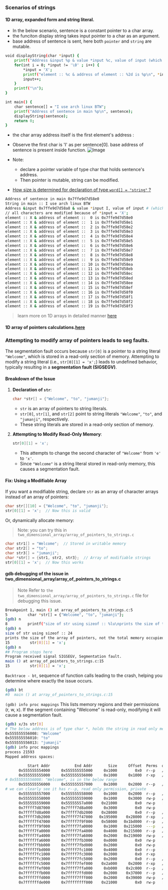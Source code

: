 ### Scenarios of strings 

#### 1D array, expanded form and string literal.

- In the below scenario, sentence is a constant pointer to a char array.
- the funciton display string takes input pointer to a char as an argument.
- base address of sentence is sent, here both `pointer` and `string` are mutable.
```bash
void displayString(char *input) {
    printf("Address &input %p & value *input %c, value of input (which holds char array's address) %p\n", &input, *input, input);
    for(int i = 0; *input != '\0' ; i++) {
        *input = 'X';
        printf("element :: %c & address of element :: %2d is %p\n", *input, i, input);
        input++;
    }
    printf("\n");
}

int main() {
    char sentence[] = "I use arch linux BTW";
    printf("Address of sentence in main %p\n", sentence);
    displayString(sentence);
    return 0;
}
```
- the char array address itself is the first element's address :
- Observe the first char is 'I' as per sentence[0]. base address of sentence is present inside function.
![Image](https://github.com/user-attachments/assets/57636f13-8148-443e-a627-d8645d8af462)

- Note:
   - declare a pointer variable of type char that holds sentence's address.
   - Then pointer is mutable, string can be modified.
- [How size is determined for declaration of type `word[] = "string"` ?](https://github.com/M0hanrajp/c-programming/blob/master/programming_concepts/strings/notes.md#how-size-is-determined-for-declaration-of-type-word--string-)
```bash
Address of sentence in main 0x7ffe9d7d58e0
String in main :: I use arch linux BTW
Address &input 0x7ffe9d7d58a8 & value *input I, value of input # (which holds char array's address) 0x7ffe9d7d58e0
// all characters are modified because of *input = 'X';
element :: X & address of element ::  0 is 0x7ffe9d7d58e0
element :: X & address of element ::  1 is 0x7ffe9d7d58e1
element :: X & address of element ::  2 is 0x7ffe9d7d58e2
element :: X & address of element ::  3 is 0x7ffe9d7d58e3
element :: X & address of element ::  4 is 0x7ffe9d7d58e4
element :: X & address of element ::  5 is 0x7ffe9d7d58e5
element :: X & address of element ::  6 is 0x7ffe9d7d58e6
element :: X & address of element ::  7 is 0x7ffe9d7d58e7
element :: X & address of element ::  8 is 0x7ffe9d7d58e8
element :: X & address of element ::  9 is 0x7ffe9d7d58e9
element :: X & address of element :: 10 is 0x7ffe9d7d58ea
element :: X & address of element :: 11 is 0x7ffe9d7d58eb
element :: X & address of element :: 12 is 0x7ffe9d7d58ec
element :: X & address of element :: 13 is 0x7ffe9d7d58ed
element :: X & address of element :: 14 is 0x7ffe9d7d58ee
element :: X & address of element :: 15 is 0x7ffe9d7d58ef
element :: X & address of element :: 16 is 0x7ffe9d7d58f0
element :: X & address of element :: 17 is 0x7ffe9d7d58f1
element :: X & address of element :: 18 is 0x7ffe9d7d58f2
element :: X & address of element :: 19 is 0x7ffe9d7d58f3
```
> learn more on 1D arrays in detailed manner [here](https://github.com/M0hanrajp/c-programming/blob/master/programming_concepts/strings/two_dimensional_strings/output.md)
#### 1D array of pointers calculations.[here](https://github.com/M0hanrajp/c-programming/blob/master/programming_concepts/strings/two_dimensional_strings/output.md#passing-stro-to-functions)

### Attempting to modify array of pointers leads to seg faults.

The segmentation fault occurs because `str[0]` is a pointer to a string literal `"Welcome"`, which is stored in a read-only section of memory. Attempting to modify a string literal (i.e., `str[0][1] = 'x';`) leads to undefined behavior, typically resulting in a **segmentation fault (SIGSEGV)**.

#### **Breakdown of the Issue**
1. **Declaration of `str`**:
   ```c
   char *str[] = {"Welcome", "to", "jumanji"};
   ```
   - `str` is an array of pointers to string literals.
   - `str[0]`, `str[1]`, and `str[2]` point to string literals `"Welcome"`, `"to"`, and `"jumanji"`, respectively.
   - These string literals are stored in a read-only section of memory.

2. **Attempting to Modify Read-Only Memory**:
   ```c
   str[0][1] = 'x';
   ```
   - This attempts to change the second character of `"Welcome"` from `'e'` to `'x'`.
   - Since `"Welcome"` is a string literal stored in read-only memory, this causes a segmentation fault.

#### **Fix: Using a Modifiable Array**
If you want a modifiable string, declare `str` as an array of character arrays instead of an array of pointers:

```c
char str[][10] = {"Welcome", "to", "jumanji"};
str[0][1] = 'x';  // Now this is valid
```
Or, dynamically allocate memory:
>Note: you can try this in `two_dimensional_array/array_of_pointers_to_strings.c`
```c
char str1[] = "Welcome";  // Stored in writable memory
char str2[] = "to";
char str3[] = "jumanji";
char *str[] = {str1, str2, str3};  // Array of modifiable strings
str[0][1] = 'x';  // Now this works
```
#### gdb debugging of the issue in two_dimensional_array/array_of_pointers_to_strings.c

>Note Refer to `the two_dimensional_array/array_of_pointers_to_strings.c` file for debugging this issue.

```bash
Breakpoint 1, main () at array_of_pointers_to_strings.c:5
5         char *str[] = {"Welcome", "to", "jumanji"};
(gdb) n
8         printf("size of str using sizeof :: %lu\nprints the size of the array of pointers, not the total memory occupied by the strings.\n",
(gdb) n
size of str using sizeof :: 24
prints the size of the array of pointers, not the total memory occupied by the strings.
15         str[0][1] = 'x';
(gdb) n
## Program stops here
Program received signal SIGSEGV, Segmentation fault.
main () at array_of_pointers_to_strings.c:15
15         str[0][1] = 'x';
```
`Backtrace - bt`, sequence of function calls leading to the crash, helping you determine where exactly the issue occurs.
```bash
(gdb) bt
#0  main () at array_of_pointers_to_strings.c:15
```
`(gdb) info proc mappings` This lists memory regions and their permissions (r, w, x). If the segment containing "Welcome"
is read-only, modifying it will cause a segmentation fault.
```bash
(gdb) x/3s str[0]
# The below address is of type char *, holds the string in read only memory
0x555555556008: "Welcome"
0x555555556010: "to"
0x555555556013: "jumanji"
(gdb) info proc mappings
process 21593
Mapped address spaces:

          Start Addr           End Addr       Size     Offset  Perms  objfile
      0x555555554000     0x555555555000     0x1000        0x0  r--p   /home/mpunix/c-programming/programming_concepts/strings/two_dimensional_strings/twod
      0x555555555000     0x555555556000     0x1000     0x1000  r-xp   /home/mpunix/c-programming/programming_concepts/strings/two_dimensional_strings/twod
# 0x555555556008: "Welcome", is in the below range
      0x555555556000     0x555555557000     0x1000     0x2000  r--p   /home/mpunix/c-programming/programming_concepts/strings/two_dimensional_strings/twod
# we can clearly see it has r--p, read only permission, private
      0x555555557000     0x555555558000     0x1000     0x2000  r--p   /home/mpunix/c-programming/programming_concepts/strings/two_dimensional_strings/twod
      0x555555558000     0x555555559000     0x1000     0x3000  rw-p   /home/mpunix/c-programming/programming_concepts/strings/two_dimensional_strings/twod
      0x555555559000     0x55555557a000    0x21000        0x0  rw-p   [heap]
      0x7ffff7d87000     0x7ffff7d8a000     0x3000        0x0  rw-p
      0x7ffff7d8a000     0x7ffff7db2000    0x28000        0x0  r--p   /usr/lib/x86_64-linux-gnu/libc.so.6
      0x7ffff7db2000     0x7ffff7f47000   0x195000    0x28000  r-xp   /usr/lib/x86_64-linux-gnu/libc.so.6
      0x7ffff7f47000     0x7ffff7f9f000    0x58000   0x1bd000  r--p   /usr/lib/x86_64-linux-gnu/libc.so.6
      0x7ffff7f9f000     0x7ffff7fa0000     0x1000   0x215000  ---p   /usr/lib/x86_64-linux-gnu/libc.so.6
      0x7ffff7fa0000     0x7ffff7fa4000     0x4000   0x215000  r--p   /usr/lib/x86_64-linux-gnu/libc.so.6
      0x7ffff7fa4000     0x7ffff7fa6000     0x2000   0x219000  rw-p   /usr/lib/x86_64-linux-gnu/libc.so.6
      0x7ffff7fa6000     0x7ffff7fb3000     0xd000        0x0  rw-p
      0x7ffff7fbb000     0x7ffff7fbd000     0x2000        0x0  rw-p
      0x7ffff7fbd000     0x7ffff7fc1000     0x4000        0x0  r--p   [vvar]
      0x7ffff7fc1000     0x7ffff7fc3000     0x2000        0x0  r-xp   [vdso]
      0x7ffff7fc3000     0x7ffff7fc5000     0x2000        0x0  r--p   /usr/lib/x86_64-linux-gnu/ld-linux-x86-64.so.2
      0x7ffff7fc5000     0x7ffff7fef000    0x2a000     0x2000  r-xp   /usr/lib/x86_64-linux-gnu/ld-linux-x86-64.so.2
      0x7ffff7fef000     0x7ffff7ffa000     0xb000    0x2c000  r--p   /usr/lib/x86_64-linux-gnu/ld-linux-x86-64.so.2
      0x7ffff7ffb000     0x7ffff7ffd000     0x2000    0x37000  r--p   /usr/lib/x86_64-linux-gnu/ld-linux-x86-64.so.2
      0x7ffff7ffd000     0x7ffff7fff000     0x2000    0x39000  rw-p   /usr/lib/x86_64-linux-gnu/ld-linux-x86-64.so.2
      0x7ffffffde000     0x7ffffffff000    0x21000        0x0  rw-p   [stack]
```
